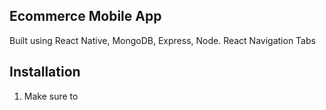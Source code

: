 ## Ecommerce Mobile App

Built using React Native, MongoDB, Express, Node.
React Navigation Tabs

## Installation

1. Make sure to
